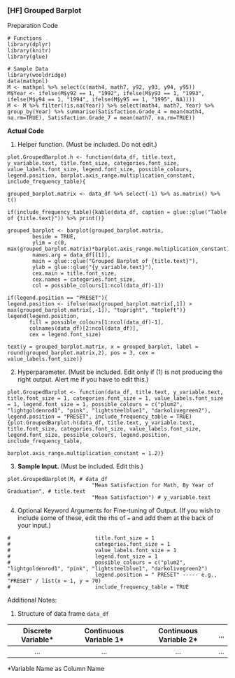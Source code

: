 ### [HF] Grouped Barplot
Preparation Code
```
# Functions
library(dplyr)
library(knitr)
library(glue)

# Sample Data
library(wooldridge)
data(mathpnl)
M <- mathpnl %>% select(c(math4, math7, y92, y93, y94, y95))
M$Year <- ifelse(M$y92 == 1, "1992", ifelse(M$y93 == 1, "1993", ifelse(M$y94 == 1, "1994", ifelse(M$y95 == 1, "1995", NA))))
M <- M %>% filter(!is.na(Year)) %>% select(math4, math7, Year) %>% group_by(Year) %>% summarise(Satisfaction.Grade_4 = mean(math4, na.rm=TRUE), Satisfaction.Grade_7 = mean(math7, na.rm=TRUE))
```
**Actual Code**
1. Helper function. (Must be included. Do not edit.)
```
plot.GroupedBarplot.h <- function(data_df, title.text, y_variable.text, title.font_size, categories.font_size, value_labels.font_size, legend.font_size, possible_colours, legend.position, barplot.axis_range.multiplication_constant, include_frequency_table){
  
grouped_barplot.matrix <- data_df %>% select(-1) %>% as.matrix() %>% t()

if(include_frequency_table){kable(data_df, caption = glue::glue("Table of {title.text}")) %>% print()}

grouped_barplot <- barplot(grouped_barplot.matrix,
        beside = TRUE,
        ylim = c(0, max(grouped_barplot.matrix)*barplot.axis_range.multiplication_constant),
        names.arg = data_df[[1]],
        main = glue::glue("Grouped Barplot of {title.text}"),
        ylab = glue::glue("{y_variable.text}"),
        cex.main = title.font_size,
        cex.names = categories.font_size,
        col = possible_colours[1:ncol(data_df)-1])

if(legend.position == "PRESET"){
legend.position <- ifelse(max(grouped_barplot.matrix[,1]) > max(grouped_barplot.matrix[,-1]), "topright", "topleft")}
legend(legend.position,
       fill = possible_colours[1:ncol(data_df)-1],
       colnames(data_df)[2:ncol(data_df)],
       cex = legend.font_size)

text(y = grouped_barplot.matrix, x = grouped_barplot, label = round(grouped_barplot.matrix,2), pos = 3, cex = value_labels.font_size)}
```
2. Hyperparameter. (Must be included. Edit only if (1) is not producing the right output. Alert me if you have to edit this.)
```
plot.GroupedBarplot <- function(data_df, title.text, y_variable.text, title.font_size = 1, categories.font_size = 1, value_labels.font_size = 1, legend.font_size = 1, possible_colours = c("plum2", "lightgoldenrod1", "pink", "lightsteelblue1", "darkolivegreen2"), legend.position = "PRESET", include_frequency_table = TRUE)
{plot.GroupedBarplot.h(data_df, title.text, y_variable.text, title.font_size, categories.font_size, value_labels.font_size, legend.font_size, possible_colours, legend.position, include_frequency_table,
                              barplot.axis_range.multiplication_constant = 1.2)}
```
3. **Sample Input.** (Must be included. Edit this.)
```
plot.GroupedBarplot(M, # data_df
                           "Mean Satisfaction for Math, By Year of Graduation", # title.text
                           "Mean Satisfaction") # y_variable.text
```
4. Optional Keyword Arguments for Fine-tuning of Output. (If you wish to include some of these, edit the rhs of `=` and add them at the back of your input.)
```
#                           title.font_size = 1
#                           categories.font_size = 1
#                           value_labels.font_size = 1
#                           legend.font_size = 1
#                           possible_colours = c("plum2", "lightgoldenrod1", "pink", "lightsteelblue1", "darkolivegreen2")
#                           legend.position = " PRESET" ----- e.g., "PRESET" / list(x = 1, y = 70)
#                           include_frequency_table = TRUE
```
Additional Notes:
1. Structure of data frame `data_df`

| Discrete Variable* | Continuous Variable 1* | Continuous Variable 2* | ... | 
| :---: | :---: | :---: | :---: |
| ... | ... | ... | ... |

\*Variable Name as Column Name
